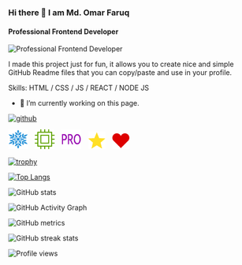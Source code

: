 ### Hi there 👋 I am Md. Omar Faruq

<!--
**OmarFaruq967/OmarFaruq967** is a ✨ _special_ ✨ repository because its `README.md` (this file) appears on your GitHub profile.

Here are some ideas to get you started:

- 🔭 I’m currently working on ...
- 🌱 I’m currently learning ...
- 👯 I’m looking to collaborate on ...
- 🤔 I’m looking for help with ...
- 💬 Ask me about ...
- 📫 How to reach me: ...
- 😄 Pronouns: ...
- ⚡ Fun fact: ...
-->

#### Professional Frontend Developer
![Professional Frontend Developer](https://i.ibb.co/25pmHfW/Github-Banner-22.png)

I made this project just for fun, it allows you to create nice and simple GitHub Readme files that you can copy/paste and use in your profile.

Skills: HTML  / CSS / JS / REACT / NODE JS 

- 🔭 I’m currently working on this page. 


[<img src='https://i.ibb.co/RC6cwm8/Git-Hub-Banner.png' alt='github' height='40'>](https://github.com/OmarFaruq967)  

<a href='https://archiveprogram.github.com/'><img src='https://raw.githubusercontent.com/acervenky/animated-github-badges/master/assets/acbadge.gif' width='40' height='40'></a> <a href='https://docs.github.com/en/developers'><img src='https://raw.githubusercontent.com/acervenky/animated-github-badges/master/assets/devbadge.gif' width='40' height='40'></a> <a href='https://github.com/pricing'><img src='https://raw.githubusercontent.com/acervenky/animated-github-badges/master/assets/pro.gif' width='40' height='40'></a> <a href='https://stars.github.com/'><img src='https://raw.githubusercontent.com/acervenky/animated-github-badges/master/assets/starbadge.gif' width='35' height='35'></a> <a href='https://docs.github.com/en/github/supporting-the-open-source-community-with-github-sponsors'><img src='https://raw.githubusercontent.com/acervenky/animated-github-badges/master/assets/sponsorbadge.gif' width='35' height='35'></a> 

[![trophy](https://github-profile-trophy.vercel.app/?username=OmarFaruq967)](https://github.com/ryo-ma/github-profile-trophy)

[![Top Langs](https://github-readme-stats.vercel.app/api/top-langs/?username=OmarFaruq967)](https://github.com/anuraghazra/github-readme-stats)

![GitHub stats](https://github-readme-stats.vercel.app/api?username=OmarFaruq967&show_icons=true&count_private=true)  

![GitHub Activity Graph](https://activity-graph.herokuapp.com/graph?username=OmarFaruq967)  

![GitHub metrics](https://metrics.lecoq.io/OmarFaruq967)  

![GitHub streak stats](https://streak-stats.demolab.com/?user=OmarFaruq967)  

![Profile views](https://gpvc.arturio.dev/OmarFaruq967)  
